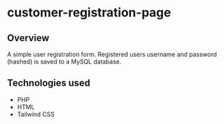 # customer-registration-page

## Overview
A simple user registration form. Registered users username and password (hashed) is saved to a MySQL database.

## Technologies used
- PHP
- HTML
- Tailwind CSS